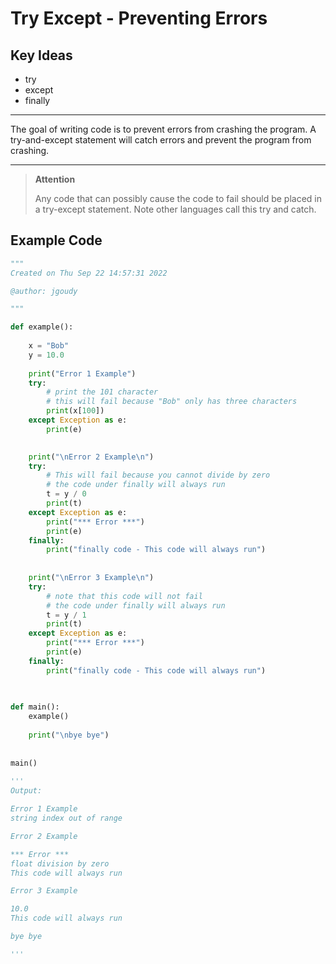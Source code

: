 # Try Except - Preventing Errors



## Key Ideas

* try
* except
* finally

---

The goal of writing code is to prevent errors from crashing the program.  A try-and-except statement will catch errors and prevent the program from crashing.

---



> **Attention**
>
> Any code that can possibly cause the code to fail should
> be placed in a try-except statement. Note other languages 
> call this try and catch.



## Example Code

```python
"""
Created on Thu Sep 22 14:57:31 2022

@author: jgoudy

"""

def example():
    
    x = "Bob"
    y = 10.0
    
    print("Error 1 Example")
    try:
        # print the 101 character
        # this will fail because "Bob" only has three characters
        print(x[100])
    except Exception as e:
        print(e)
        

    print("\nError 2 Example\n")
    try:
        # This will fail because you cannot divide by zero
        # the code under finally will always run
        t = y / 0
        print(t)
    except Exception as e:
        print("*** Error ***")
        print(e)
    finally:
        print("finally code - This code will always run")
    
 
    print("\nError 3 Example\n")
    try:
        # note that this code will not fail
        # the code under finally will always run
        t = y / 1
        print(t)
    except Exception as e:
        print("*** Error ***")
        print(e)
    finally:
        print("finally code - This code will always run")   
 
    

def main():
    example()
    
    print("\nbye bye")
    
    
main()
    
'''
Output:

Error 1 Example
string index out of range

Error 2 Example

*** Error ***
float division by zero
This code will always run

Error 3 Example

10.0
This code will always run

bye bye

'''
```

